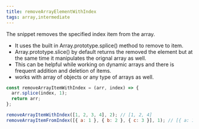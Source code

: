 ```yaml
---
title: removeArrayElementWithIndex
tags: array,intermediate
---
```


The snippet removes the specified index item from the array.

- It uses the built in Array.prototype.splice() method to remove to item.
- Array.prototype.slice() by default returns the removed the element but at the same time it manipulates the orignal array as well.
- This can be helpful while working on dynamic arrays and there is frequent addition and deletion of items.
- works with array of objects or any type of arrays as well.

```js
const removeArrayItemWithIndex = (arr, index) => {
  arr.splice(index, 1);
  return arr;
};
```

```js
removeArrayItemWithIndex([1, 2, 3, 4], 2); // [1, 2, 4]
removeArrayItemFromIndex([{ a: 1 }, { b: 2 }, { c: 3 }], 1); // [{ a: 1 }, { c: 3 }]
```
